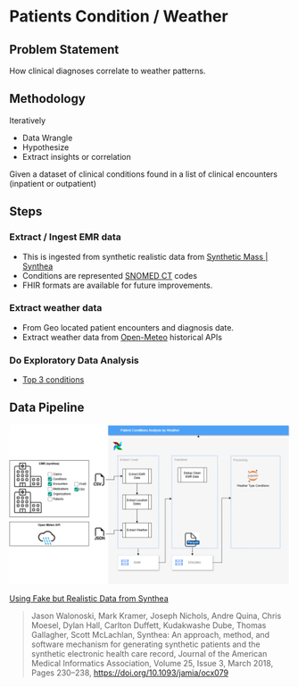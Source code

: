 
# Patients Condition / Weather 

## Problem Statement
How clinical diagnoses correlate to weather patterns.

## Methodology
Iteratively
* Data Wrangle
* Hypothesize
* Extract insights or correlation 

Given a dataset of clinical conditions found in a list of clinical encounters (inpatient or outpatient) 

## Steps
### Extract / Ingest EMR data
* This is ingested from synthetic realistic data from [Synthetic Mass | Synthea](https://synthea.mitre.org/) 
* Conditions are represented [SNOMED CT](https://www.snomed.org/what-is-snomed-ct) codes
* FHIR formats are available for future improvements.
### Extract weather data
* From Geo located patient encounters and diagnosis date.
* Extract weather data from [Open-Meteo](https://open-meteo.com/) historical APIs

### Do Exploratory Data Analysis 
* [Top 3 conditions](notebooks/eda_top_conditions.ipynb)

## Data Pipeline 
![alt text](_resources/readme.md/synthea_seasonal_conditions_diagram.drawio.png)





[Using Fake but Realistic Data from Synthea](https://synthea.mitre.org/downloads)
> Jason Walonoski, Mark Kramer, Joseph Nichols, Andre Quina, Chris Moesel, Dylan Hall, Carlton Duffett, Kudakwashe Dube, Thomas Gallagher, Scott McLachlan, Synthea: An approach, method, and software mechanism for generating synthetic patients and the synthetic electronic health care record, Journal of the American Medical Informatics Association, Volume 25, Issue 3, March 2018, Pages 230–238, https://doi.org/10.1093/jamia/ocx079